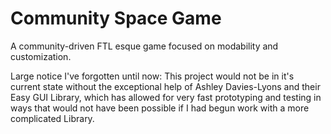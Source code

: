 # Community Space Game
 A community-driven FTL esque game focused on modability and customization.

Large notice I've forgotten until now: This project would not be in it's current state without the exceptional help of Ashley Davies-Lyons and their Easy GUI Library, which has allowed for very fast prototyping and testing in ways that would not have been possible if I had begun work with a more complicated Library.
